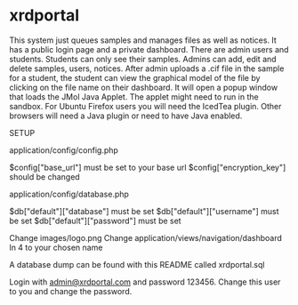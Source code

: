 # xrdportal
This system just queues samples and manages files as well as notices. It has a public login page and a private dashboard. There are admin users and students. Students can only see their samples. Admins can add, edit and delete samples, users, notices. After admin uploads a .cif file in the sample for a student, the student can view the graphical model of the file by clicking on the file name on their dashboard. It will open a popup window that loads the JMol Java Applet. The applet might need to run in the sandbox. For Ubuntu Firefox users you will need the IcedTea plugin. Other browsers will need a Java plugin or need to have Java enabled. 

SETUP

application/config/config.php

$config["base_url"] must be set to your base url
$config["encryption_key"] should be changed

application/config/database.php

$db["default"]["database"] must be set
$db["default"]["username"] must be set
$db["default"]["password"] must be set

Change images/logo.png
Change application/views/navigation/dashboard ln 4 to your chosen name

A database dump can be found with this README called xrdportal.sql

Login with admin@xrdportal.com and password 123456. Change this user to you and change the password.
